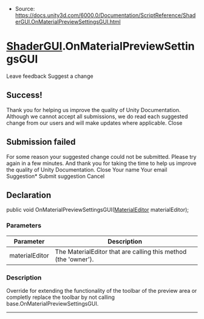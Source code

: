 * Source: https://docs.unity3d.com/6000.0/Documentation/ScriptReference/ShaderGUI.OnMaterialPreviewSettingsGUI.html

#  [ShaderGUI](https://docs.unity3d.com/6000.0/Documentation/ScriptReference/ShaderGUI.html).OnMaterialPreviewSettingsGUI
Leave feedback
Suggest a change
## Success!
Thank you for helping us improve the quality of Unity Documentation. Although we cannot accept all submissions, we do read each suggested change from our users and will make updates where applicable.
Close
## Submission failed
For some reason your suggested change could not be submitted. Please <a>try again</a> in a few minutes. And thank you for taking the time to help us improve the quality of Unity Documentation.
Close
Your name Your email Suggestion* Submit suggestion
Cancel
## Declaration
public void OnMaterialPreviewSettingsGUI([MaterialEditor](https://docs.unity3d.com/6000.0/Documentation/ScriptReference/MaterialEditor.html) materialEditor); 
### Parameters
Parameter | Description  
---|---  
materialEditor | The MaterialEditor that are calling this method (the 'owner').  
### Description
Override for extending the functionality of the toolbar of the preview area or completly replace the toolbar by not calling base.OnMaterialPreviewSettingsGUI.
* * *
